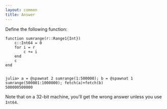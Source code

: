 ```yaml
---
layout: common
title: Answer
---
```

Define the following function:

    function sumrange(r::Range1{Int})
        c::Int64 = 0
        for i = r
            c += i
        end
        c
    end


    julia> a = @spawnat 2 sumrange(1:500000); b = @spawnat 1 sumrange(500001:1000000); fetch(a)+fetch(b)
    500000500000

Note that on a 32-bit machine, you'll get the wrong answer unless you use `Int64`.
